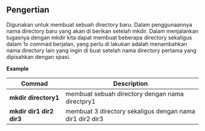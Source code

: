 ## Pengertian

Digunakan untuk membuat sebuah directory baru. Dalam penggunaannya nama directory baru yang akan di berikan setelah mkdir. Dalam menjalankan tugasnya dengan mkdir kita dapat membuat beberapa directory sekaligus dalam 1x commad berjalan, yang perlu di lakukan adalah menambahkan nama directory lain yang ingin di buat setelah nama directory pertama yang dipisahkan dengan spasi.

**Example**

Commad | Description
--- | ---
**mkdir directory1** | membuat sebuah directory dengan nama directpry1
**mkdir dir1 dir2 dir3** | membuat 3 directory sekaligus dengan nama dir1 dir2 dir3
